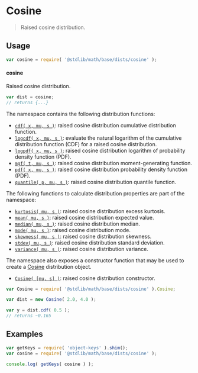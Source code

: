 <!--

@license Apache-2.0

Copyright (c) 2018 The Stdlib Authors.

Licensed under the Apache License, Version 2.0 (the "License");
you may not use this file except in compliance with the License.
You may obtain a copy of the License at

   http://www.apache.org/licenses/LICENSE-2.0

Unless required by applicable law or agreed to in writing, software
distributed under the License is distributed on an "AS IS" BASIS,
WITHOUT WARRANTIES OR CONDITIONS OF ANY KIND, either express or implied.
See the License for the specific language governing permissions and
limitations under the License.

-->

# Cosine

> Raised cosine distribution.

<section class="usage">

## Usage

```javascript
var cosine = require( '@stdlib/math/base/dists/cosine' );
```

#### cosine

Raised cosine distribution.

```javascript
var dist = cosine;
// returns {...}
```

The namespace contains the following distribution functions:

<!-- <toc pattern="*+(cdf|pdf|mgf|quantile)*"> -->

<div class="namespace-toc">

-   <span class="signature">[`cdf( x, mu, s )`][@stdlib/math/base/dists/cosine/cdf]</span><span class="delimiter">: </span><span class="description">raised cosine distribution cumulative distribution function.</span>
-   <span class="signature">[`logcdf( x, mu, s )`][@stdlib/math/base/dists/cosine/logcdf]</span><span class="delimiter">: </span><span class="description">evaluate the natural logarithm of the cumulative distribution function (CDF) for a raised cosine distribution.</span>
-   <span class="signature">[`logpdf( x, mu, s )`][@stdlib/math/base/dists/cosine/logpdf]</span><span class="delimiter">: </span><span class="description">raised cosine distribution logarithm of probability density function (PDF).</span>
-   <span class="signature">[`mgf( t, mu, s )`][@stdlib/math/base/dists/cosine/mgf]</span><span class="delimiter">: </span><span class="description">raised cosine distribution moment-generating function.</span>
-   <span class="signature">[`pdf( x, mu, s )`][@stdlib/math/base/dists/cosine/pdf]</span><span class="delimiter">: </span><span class="description">raised cosine distribution probability density function (PDF).</span>
-   <span class="signature">[`quantile( p, mu, s )`][@stdlib/math/base/dists/cosine/quantile]</span><span class="delimiter">: </span><span class="description">raised cosine distribution quantile function.</span>

</div>

<!-- </toc> -->

The following functions to calculate distribution properties are part of the namespace:

<!-- <toc pattern="*+(entropy|kurtosis|mean|median|mode|skewness|stdev|variance)*"> -->

<div class="namespace-toc">

-   <span class="signature">[`kurtosis( mu, s )`][@stdlib/math/base/dists/cosine/kurtosis]</span><span class="delimiter">: </span><span class="description">raised cosine distribution excess kurtosis.</span>
-   <span class="signature">[`mean( mu, s )`][@stdlib/math/base/dists/cosine/mean]</span><span class="delimiter">: </span><span class="description">raised cosine distribution expected value.</span>
-   <span class="signature">[`median( mu, s )`][@stdlib/math/base/dists/cosine/median]</span><span class="delimiter">: </span><span class="description">raised cosine distribution median.</span>
-   <span class="signature">[`mode( mu, s )`][@stdlib/math/base/dists/cosine/mode]</span><span class="delimiter">: </span><span class="description">raised cosine distribution mode.</span>
-   <span class="signature">[`skewness( mu, s )`][@stdlib/math/base/dists/cosine/skewness]</span><span class="delimiter">: </span><span class="description">raised cosine distribution skewness.</span>
-   <span class="signature">[`stdev( mu, s )`][@stdlib/math/base/dists/cosine/stdev]</span><span class="delimiter">: </span><span class="description">raised cosine distribution standard deviation.</span>
-   <span class="signature">[`variance( mu, s )`][@stdlib/math/base/dists/cosine/variance]</span><span class="delimiter">: </span><span class="description">raised cosine distribution variance.</span>

</div>

<!-- </toc> -->

The namespace also exposes a constructor function that may be used to create a [Cosine][cosine-distribution] distribution object.

<!-- <toc pattern="*ctor*"> -->

<div class="namespace-toc">

-   <span class="signature">[`Cosine( [mu, s] )`][@stdlib/math/base/dists/cosine/ctor]</span><span class="delimiter">: </span><span class="description">raised cosine distribution constructor.</span>

</div>

<!-- </toc> -->

```javascript
var Cosine = require( '@stdlib/math/base/dists/cosine' ).Cosine;

var dist = new Cosine( 2.0, 4.0 );

var y = dist.cdf( 0.5 );
// returns ~0.165
```

</section>

<!-- /.usage -->

<section class="examples">

## Examples

<!-- TODO: better examples -->

<!-- eslint no-undef: "error" -->

```javascript
var getKeys = require( 'object-keys' ).shim();
var cosine = require( '@stdlib/math/base/dists/cosine' );

console.log( getKeys( cosine ) );
```

</section>

<!-- /.examples -->

<section class="links">

[cosine-distribution]: https://en.wikipedia.org/wiki/Raised_cosine_distribution

<!-- <toc-links> -->

[@stdlib/math/base/dists/cosine/ctor]: https://github.com/stdlib-js/stdlib/tree/develop/lib/node_modules/%40stdlib/math/base/dists/cosine/ctor

[@stdlib/math/base/dists/cosine/kurtosis]: https://github.com/stdlib-js/stdlib/tree/develop/lib/node_modules/%40stdlib/math/base/dists/cosine/kurtosis

[@stdlib/math/base/dists/cosine/mean]: https://github.com/stdlib-js/stdlib/tree/develop/lib/node_modules/%40stdlib/math/base/dists/cosine/mean

[@stdlib/math/base/dists/cosine/median]: https://github.com/stdlib-js/stdlib/tree/develop/lib/node_modules/%40stdlib/math/base/dists/cosine/median

[@stdlib/math/base/dists/cosine/mode]: https://github.com/stdlib-js/stdlib/tree/develop/lib/node_modules/%40stdlib/math/base/dists/cosine/mode

[@stdlib/math/base/dists/cosine/skewness]: https://github.com/stdlib-js/stdlib/tree/develop/lib/node_modules/%40stdlib/math/base/dists/cosine/skewness

[@stdlib/math/base/dists/cosine/stdev]: https://github.com/stdlib-js/stdlib/tree/develop/lib/node_modules/%40stdlib/math/base/dists/cosine/stdev

[@stdlib/math/base/dists/cosine/variance]: https://github.com/stdlib-js/stdlib/tree/develop/lib/node_modules/%40stdlib/math/base/dists/cosine/variance

[@stdlib/math/base/dists/cosine/cdf]: https://github.com/stdlib-js/stdlib/tree/develop/lib/node_modules/%40stdlib/math/base/dists/cosine/cdf

[@stdlib/math/base/dists/cosine/logcdf]: https://github.com/stdlib-js/stdlib/tree/develop/lib/node_modules/%40stdlib/math/base/dists/cosine/logcdf

[@stdlib/math/base/dists/cosine/logpdf]: https://github.com/stdlib-js/stdlib/tree/develop/lib/node_modules/%40stdlib/math/base/dists/cosine/logpdf

[@stdlib/math/base/dists/cosine/mgf]: https://github.com/stdlib-js/stdlib/tree/develop/lib/node_modules/%40stdlib/math/base/dists/cosine/mgf

[@stdlib/math/base/dists/cosine/pdf]: https://github.com/stdlib-js/stdlib/tree/develop/lib/node_modules/%40stdlib/math/base/dists/cosine/pdf

[@stdlib/math/base/dists/cosine/quantile]: https://github.com/stdlib-js/stdlib/tree/develop/lib/node_modules/%40stdlib/math/base/dists/cosine/quantile

<!-- </toc-links> -->

</section>

<!-- /.links -->
